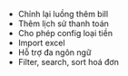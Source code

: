 - Chỉnh lại luồng thêm bill
- Thêm lịch sử thanh toán
- Cho phép config loại tiền
- Import excel
- Hỗ trợ đa ngôn ngữ
- Filter, search, sort hoá đơn
<!-- - Chỉnh lại autocomplete -->
